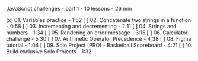 JavaScript challenges - part 1 - 10 lessons - 26 min

[x] 01. Variables practice - 1:52
[ ] 02. Concatenate two strings in a function - 0:58
[ ] 03. Incrementing and decrementing - 2:11
[ ] 04. Strings and numbers - 1:34
[ ] 05. Rendering an error message - 3:15
[ ] 06. Calculator challenge - 5:30
[ ] 07. Arithmetic Operator Precedence - 4:38
[ ] 08. Figma tutorial - 1:04
[ ] 09. Solo Project (PRO) - Basketball Scoreboard - 4:21
[ ] 10. Build exclusive Solo Projects - 1:32